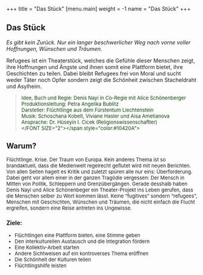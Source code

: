 +++
title = "Das Stück"
[menu.main]
weight = -1
name = "Das Stück"
+++
## Das Stück

<i>Es gibt kein Zurück. Nur ein langer beschwerlicher Weg nach vorne voller Hoffnungen, Wünschen und Träumen.</i> 

Refugees ist ein Theaterstück, welches die Gefühle dieser Menschen zeigt, ihre Hoffnungen und Ängste und ihnen somit eine Plattform bietet, ihre Geschichten zu teilen. Dabei bleibt Refugees frei von Moral und sucht weder Täter noch Opfer sondern zeigt die Schönheit zwischen Stacheldraht und Asylheim.


> <span style="color:#10420A"><FONT SIZE="2">Idee, Buch und Regie: Denis Nayi in Co-Regie mit Alice Schönenberger <br/>
Produktionsleitung: Petra Angelika Bublitz<br/>
Darsteller: Flüchtlinge aus dem Fürstentum Liechtenstein<br/>
Musik: Schoschana Kobelt, Viviane Hasler und Aisa Ametianova<br/>
Ansprache: Dr. Hüseyin I. Cicek (Religionswissenschaftler)<br/>
</FONT SIZE="2"></span style="color:#10420A">

## Warum?

Flüchtlinge. Krise. Der Traum von Europa. Kein anderes Thema ist so brandaktuell, dass die Medienwelt regelrecht geflutet wird mit neuen Berichten. Von allen Seiten hagelt es Kritik und zuletzt spüren alle nur eins: Überforderung. 
Dabei geht vor allem einer in der ganzen Tragödie vergessen: Der Mensch in Mitten von Politik, Schleppern und Grenzübergängen.
Gerade desshalb haben Denis Nayi und Alice Schönenbeger ein Theater-Projekt ins Leben gerufen, dass die Menschen selber zu Wort kommen lässt. Keine “fugitives” sondern “refugees”, Menschen mit Geschichten, Wünschen und Träumen, die nicht einfach die Flucht ergreifen, sondern eine Reise antreten ins Ungewisse.

### Ziele: 

 - Flüchtlingen eine Plattform bieten, eine Stimme geben
 - Den interkulturellen Austausch und die Integration fördern
 - Eine Kollektiv-Arbeit starten
 - Andere Sichtweisen auf ein kontroverses Thema eröffnen
 - Die Schönheit der Kulturen teilen
 - Flüchtlingshilfe leisten

